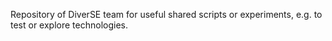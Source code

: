 Repository of DiverSE team for useful shared scripts or experiments, e.g. to test or explore technologies.

